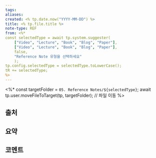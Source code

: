```yaml
---
tags:
aliases: 
created: <% tp.date.now("YYYY-MM-DD") %>
title: <% tp.file.title %>
note-type: REF
from: <%*
const selectedType = await tp.system.suggester(
	["Video", "Lecture", "Book", "Blog", "Paper"],
	["Video", "Lecture", "Book", "Blog", "Paper"],
	false,
	"Reference Note 유형을 선택하세요"
	);
tp.config.selectedType = selectedType.toLowerCase();
tR += selectedType;
%>
---
```

<%*
const targetFolder = `05. Reference Notes/${selectedType}`;
await tp.user.moveFileToTarget(tp, targetFolder); // 파일 이동
%>
## 출처

## 요약

## 코멘트